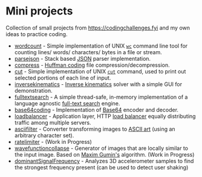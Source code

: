 # Mini projects

Collection of small projects from https://codingchallenges.fyi and my own ideas to practice coding.

- [wordcount](src/main/kotlin/wordcount) - Simple implementation of UNIX [`wc`](https://linux.die.net/man/1/wc) command line tool for counting lines/ words/ characters/ bytes in a file or stream.
- [parsejson](src/main/kotlin/parsejson) - Stack based [JSON](https://www.json.org/json-en.html) parser implementation.
- [compress](src/main/kotlin/compress) - [Huffman coding](https://en.wikipedia.org/wiki/Huffman_coding) file compression/decompression.
- [cut](src/main/kotlin/cut) - Simple implementation of UNIX [`cut`](https://linux.die.net/man/1/cut) command, used to print out selected portions of each line of input.
- [inversekinematics](src/main/kotlin/inversekinematics) - [Inverse kinematics](https://en.wikipedia.org/wiki/Inverse_kinematics) solver with a simple GUI for demonstration.
- [fulltextsearch](src/main/kotlin/fulltextsearch) - A simple thread-safe, in-memory implementation of a language agnostic [full-text search](https://en.wikipedia.org/wiki/Full-text_search) engine.
- [base64coding](src/main/kotlin/base64coding) - Implementation of [Base64](https://en.wikipedia.org/wiki/Base64) encoder and decoder.
- [loadbalancer](src/main/kotlin/loadbalancer) - Application layer, HTTP [load balancer](https://en.wikipedia.org/wiki/Load_balancing_(computing)) equally distributing traffic among multiple servers.
- [asciifilter](src/main/kotlin/asciifilter) - Converter transforming images to [ASCII art](https://en.wikipedia.org/wiki/ASCII_art) (using an arbitrary character set).
- [ratelimiter](src/main/kotlin/ratelimiter) - (Work in Progress)
- [wavefunctioncollapse](src/main/kotlin/wavefunctioncollapse) - Generator of images that are locally similar to the input image. Based on [Maxim Gumin's](https://github.com/mxgmn/WaveFunctionCollapse) algorithm. (Work in Progress)
- [dominantSignalFrequency](src/main/kotlin/dominantSignalFrequency) - Analyzes 3D accelerometer samples to find the strongest frequency present (can be used to detect user shaking)

